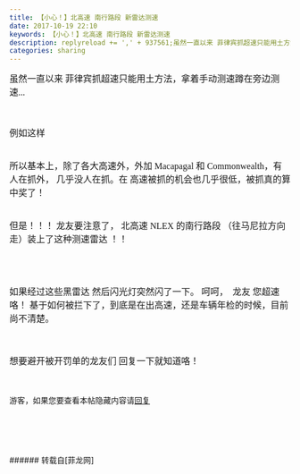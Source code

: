 ```yaml
---
title: 【小心！】北高速 南行路段 新雷达测速
date: 2017-10-19 22:10
keywords: 【小心！】北高速 南行路段 新雷达测速
description: replyreload += ',' + 937561;虽然一直以来 菲律宾抓超速只能用土方法，拿着手动测速蹲在旁边测速...例如这样所以基本上，除了各大高速外，外加 Macapagal 和 Commonwealth，有人在抓外， 几乎没人在抓。在 高速被抓的机会也几乎很低，被抓真的算中奖了！但是！！！ 龙友要注意了， 北高速 NLEX 的南行路段 （往马尼拉方向走）装上了这种测速雷达 ！！ 如果经过这些黑雷达 然后闪光灯突然闪了一下。 呵呵，  龙友 您超速咯！ 基于如何被拦下了，到底是在出高速，还是车辆年检的时候，目前尚不清楚。想要避开被开罚单的龙友们 回复一下就知道咯！游客，如果您要查看本帖隐藏内容请回复
categories: sharing
---
```

<td class="t_f" id="postmessage_937561">

<script type="51479bee10039fcf128ad614-text/javascript">replyreload += ',' + 937561;</script><font face="微软雅黑"><font size="3">虽然一直以来 菲律宾抓超速只能用土方法，拿着手动测速蹲在旁边测速...</font></font><br/>
<font face="微软雅黑"><font size="3"><br/>
</font></font><br/>
<font face="微软雅黑"><font size="3">例如这样</font></font><br/>
<img alt="" border="0" class="zoom" data-cf-modified-51479bee10039fcf128ad614-="" file="https://www.autoindustriya.com/images/posts/post8314_1.jpg" id="aimg_mcCuH" lazyloadthumb="1" onclick="" onmouseover="" src="https://www.autoindustriya.com/images/posts/post8314_1.jpg"/><br/>
<font face="微软雅黑"><font size="3"><br/>
</font></font><br/>
<font face="微软雅黑"><font size="3">所以基本上，除了各大高速外，外加 Macapagal 和 Commonwealth，有人在抓外， 几乎没人在抓。在 高速被抓的机会也几乎很低，被抓真的算中奖了！</font></font><br/>
<font face="微软雅黑"><font size="3"><br/>
</font></font><br/>
<font face="微软雅黑"><font size="3">但是！！！ 龙友要注意了， 北高速 NLEX 的南行路段 （往马尼拉方向走）装上了这种测速雷达 ！！ </font></font><br/>
<font face="微软雅黑"><font size="3"><br/>
</font></font><br/>
<img alt="" border="0" class="zoom" data-cf-modified-51479bee10039fcf128ad614-="" file="https://scontent.fmnl4-6.fna.fbcdn.net/v/t1.0-9/22552404_896418453857646_23131944750529005_n.jpg?oh=a75b520715210a014ed07ce634f54973&amp;oe=5A6A753A" id="aimg_J58A4" lazyloadthumb="1" onclick="" onmouseover="" src="https://scontent.fmnl4-6.fna.fbcdn.net/v/t1.0-9/22552404_896418453857646_23131944750529005_n.jpg?oh=a75b520715210a014ed07ce634f54973&amp;oe=5A6A753A"/><br/>
<font face="微软雅黑"><font size="3"><br/>
</font></font><br/>
<font face="微软雅黑"><font size="3">如果经过这些黑雷达 然后闪光灯</font></font><font face="微软雅黑"><font size="3">突然</font></font><font face="微软雅黑"><font size="3">闪了一下。 呵呵，  龙友 您超速咯！ 基于如何被拦下了，到底是在出高速，还是车辆年检的时候，目前尚不清楚。</font></font><br/>
<font face="微软雅黑"><font size="3"><br/>
</font></font><br/>
<img alt="" border="0" class="zoom" data-cf-modified-51479bee10039fcf128ad614-="" file="https://scontent.fmnl4-6.fna.fbcdn.net/v/t1.0-9/22549789_10212238223763858_2465176643277174707_n.jpg?oh=04b72be9e085e11ff7075a9333bd5571&amp;oe=5A87EC1B" id="aimg_LNNel" lazyloadthumb="1" onclick="" onmouseover="" src="https://scontent.fmnl4-6.fna.fbcdn.net/v/t1.0-9/22549789_10212238223763858_2465176643277174707_n.jpg?oh=04b72be9e085e11ff7075a9333bd5571&amp;oe=5A87EC1B"/><br/>
<br/>
<font face="微软雅黑"><font size="3">想要避开被开罚单的龙友们 回复一下就知道咯！</font></font><br/>
<font face="微软雅黑"><font size="3"><br/>
</font></font><br/>
<div class="locked">游客，如果您要查看本帖隐藏内容请<a data-cf-modified-51479bee10039fcf128ad614-="" href="forum.php?mod=post&amp;action=reply&amp;fid=47&amp;tid=274139" onclick="if (!window.__cfRLUnblockHandlers) return false; showWindow('reply', this.href)">回复</a></div><br/>
<font face="微软雅黑"><font size="3"><br/>
</font></font><br/>
<font face="微软雅黑"><font size="3"><br/>
</font></font><br/>
</td>
###### 转载自[菲龙网]
